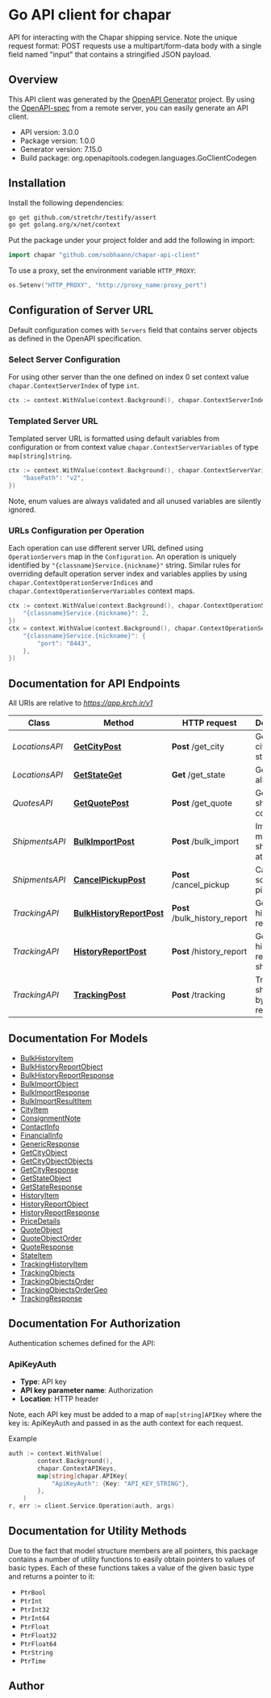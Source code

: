 # Go API client for chapar

API for interacting with the Chapar shipping service. Note the unique request format: POST requests use a multipart/form-data body with a single field named \"input\" that contains a stringified JSON payload.

## Overview
This API client was generated by the [OpenAPI Generator](https://openapi-generator.tech) project.  By using the [OpenAPI-spec](https://www.openapis.org/) from a remote server, you can easily generate an API client.

- API version: 3.0.0
- Package version: 1.0.0
- Generator version: 7.15.0
- Build package: org.openapitools.codegen.languages.GoClientCodegen

## Installation

Install the following dependencies:

```sh
go get github.com/stretchr/testify/assert
go get golang.org/x/net/context
```

Put the package under your project folder and add the following in import:

```go
import chapar "github.com/sobhaann/chapar-api-client"
```

To use a proxy, set the environment variable `HTTP_PROXY`:

```go
os.Setenv("HTTP_PROXY", "http://proxy_name:proxy_port")
```

## Configuration of Server URL

Default configuration comes with `Servers` field that contains server objects as defined in the OpenAPI specification.

### Select Server Configuration

For using other server than the one defined on index 0 set context value `chapar.ContextServerIndex` of type `int`.

```go
ctx := context.WithValue(context.Background(), chapar.ContextServerIndex, 1)
```

### Templated Server URL

Templated server URL is formatted using default variables from configuration or from context value `chapar.ContextServerVariables` of type `map[string]string`.

```go
ctx := context.WithValue(context.Background(), chapar.ContextServerVariables, map[string]string{
	"basePath": "v2",
})
```

Note, enum values are always validated and all unused variables are silently ignored.

### URLs Configuration per Operation

Each operation can use different server URL defined using `OperationServers` map in the `Configuration`.
An operation is uniquely identified by `"{classname}Service.{nickname}"` string.
Similar rules for overriding default operation server index and variables applies by using `chapar.ContextOperationServerIndices` and `chapar.ContextOperationServerVariables` context maps.

```go
ctx := context.WithValue(context.Background(), chapar.ContextOperationServerIndices, map[string]int{
	"{classname}Service.{nickname}": 2,
})
ctx = context.WithValue(context.Background(), chapar.ContextOperationServerVariables, map[string]map[string]string{
	"{classname}Service.{nickname}": {
		"port": "8443",
	},
})
```

## Documentation for API Endpoints

All URIs are relative to *https://app.krch.ir/v1*

Class | Method | HTTP request | Description
------------ | ------------- | ------------- | -------------
*LocationsAPI* | [**GetCityPost**](docs/LocationsAPI.md#getcitypost) | **Post** /get_city | Get list of cities for a state
*LocationsAPI* | [**GetStateGet**](docs/LocationsAPI.md#getstateget) | **Get** /get_state | Get list of all states
*QuotesAPI* | [**GetQuotePost**](docs/QuotesAPI.md#getquotepost) | **Post** /get_quote | Get a shipping cost quote
*ShipmentsAPI* | [**BulkImportPost**](docs/ShipmentsAPI.md#bulkimportpost) | **Post** /bulk_import | Import multiple shipments at once
*ShipmentsAPI* | [**CancelPickupPost**](docs/ShipmentsAPI.md#cancelpickuppost) | **Post** /cancel_pickup | Cancel a scheduled pickup
*TrackingAPI* | [**BulkHistoryReportPost**](docs/TrackingAPI.md#bulkhistoryreportpost) | **Post** /bulk_history_report | Get a bulk history report
*TrackingAPI* | [**HistoryReportPost**](docs/TrackingAPI.md#historyreportpost) | **Post** /history_report | Get a history report for shipments
*TrackingAPI* | [**TrackingPost**](docs/TrackingAPI.md#trackingpost) | **Post** /tracking | Track shipments by reference


## Documentation For Models

 - [BulkHistoryItem](docs/BulkHistoryItem.md)
 - [BulkHistoryReportObject](docs/BulkHistoryReportObject.md)
 - [BulkHistoryReportResponse](docs/BulkHistoryReportResponse.md)
 - [BulkImportObject](docs/BulkImportObject.md)
 - [BulkImportResponse](docs/BulkImportResponse.md)
 - [BulkImportResultItem](docs/BulkImportResultItem.md)
 - [CityItem](docs/CityItem.md)
 - [ConsignmentNote](docs/ConsignmentNote.md)
 - [ContactInfo](docs/ContactInfo.md)
 - [FinancialInfo](docs/FinancialInfo.md)
 - [GenericResponse](docs/GenericResponse.md)
 - [GetCityObject](docs/GetCityObject.md)
 - [GetCityObjectObjects](docs/GetCityObjectObjects.md)
 - [GetCityResponse](docs/GetCityResponse.md)
 - [GetStateObject](docs/GetStateObject.md)
 - [GetStateResponse](docs/GetStateResponse.md)
 - [HistoryItem](docs/HistoryItem.md)
 - [HistoryReportObject](docs/HistoryReportObject.md)
 - [HistoryReportResponse](docs/HistoryReportResponse.md)
 - [PriceDetails](docs/PriceDetails.md)
 - [QuoteObject](docs/QuoteObject.md)
 - [QuoteObjectOrder](docs/QuoteObjectOrder.md)
 - [QuoteResponse](docs/QuoteResponse.md)
 - [StateItem](docs/StateItem.md)
 - [TrackingHistoryItem](docs/TrackingHistoryItem.md)
 - [TrackingObjects](docs/TrackingObjects.md)
 - [TrackingObjectsOrder](docs/TrackingObjectsOrder.md)
 - [TrackingObjectsOrderGeo](docs/TrackingObjectsOrderGeo.md)
 - [TrackingResponse](docs/TrackingResponse.md)


## Documentation For Authorization


Authentication schemes defined for the API:
### ApiKeyAuth

- **Type**: API key
- **API key parameter name**: Authorization
- **Location**: HTTP header

Note, each API key must be added to a map of `map[string]APIKey` where the key is: ApiKeyAuth and passed in as the auth context for each request.

Example

```go
auth := context.WithValue(
		context.Background(),
		chapar.ContextAPIKeys,
		map[string]chapar.APIKey{
			"ApiKeyAuth": {Key: "API_KEY_STRING"},
		},
	)
r, err := client.Service.Operation(auth, args)
```


## Documentation for Utility Methods

Due to the fact that model structure members are all pointers, this package contains
a number of utility functions to easily obtain pointers to values of basic types.
Each of these functions takes a value of the given basic type and returns a pointer to it:

* `PtrBool`
* `PtrInt`
* `PtrInt32`
* `PtrInt64`
* `PtrFloat`
* `PtrFloat32`
* `PtrFloat64`
* `PtrString`
* `PtrTime`

## Author



